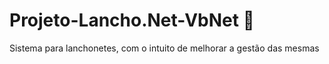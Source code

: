 # Projeto-Lancho.Net-VbNet 🍔
Sistema para lanchonetes, com o intuito de melhorar a gestão das mesmas

